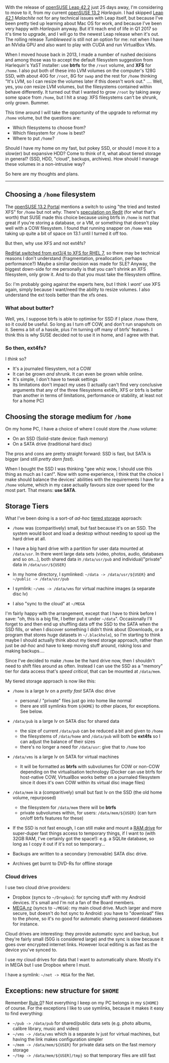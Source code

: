 <!-- 
.. title: Choosing Filesystems and devices for home server
.. slug: filesystems-home
.. date: 2016-10-22 11:55:50 UTC+11:00
.. tags: linux, btrfs, ext4fs, xfs, LVM, cloud, ssd, tiered storage
.. category: 
.. link: 
.. description: Filesystem considerations as I prepare to re-partition my home machine for an upgrade
.. type: text
-->

With the release of [openSUSE Leap 42.2](https://en.opensuse.org/Portal:42.2) just 25 days away, I'm considering to move to it, from my current [openSUSE 13.2](https://en.opensuse.org/Portal:13.2) *Harlequin*. I had skipped [Leap 42.1](https://en.opensuse.org/Portal:42.1) *Malachite* not for any technical issues with Leap itself, but because I've been pretty tied up learning about Mac OS for work, and because I've been very happy with *Harlequin* anyway.  But it'll reach end of life in Q1 2017 so it's time to upgrade, and I will go to the newest Leap release when it's out. The rolling release *Tumbleweed* is still not an option for me: not when I have an NVidia GPU and also want to play with CUDA and run VirtualBox VMs.

When I moved house back in 2013, I made a number of rushed decisions and among those was to accept the default filesystem suggestion from Harlequin's YaST installer:  use **btrfs** for the `/root` volume, and **XFS** for `/home`.  I also put both of these into LVM volumes on the computer's 128G SSD, with about 40G for `/root`, 8G for `swap` and the rest for `/home` thinking "It's LVM, so I can resize the volumes later if this doesn't work out." .... Well, yes, you *can* resize LVM volumes, but the filesystems contained within behave differently. It turned out that I wanted to grow `/root` by taking away some space from `/home`, but I hit a snag:  XFS filesystems can't be shrunk, only grown.  Bummer.

This time around I will take the opportunity of the upgrade to reformat my `/home` volume, but the questions are:

 * Which filesystems to choose from?
 * Which filesystem for `/home` is best?
 * Where to put `/home`?

 Should I have my home on my fast, but pokey SSD, or should I move it to a slow(er) but expansive HDD? Come to think of it, what about tiered storage in general? (SSD, HDD, "cloud", backups, archives). How should I manage these volumes in a non-intrusive way?

 So here are my thoughts and plans.

 <!--TEASER_END -->

 ----

## Choosing a `/home` filesystem


The [openSUSE 13.2 Portal](https://en.opensuse.org/Portal:13.2) mentions a switch to using "the tried and tested XFS" for `/home` but not *why*.  There's [speculation on Redit](https://www.reddit.com/r/openSUSE/comments/3dambq/why_btrfs_for_but_xfs_for_home/) (for what that's worth) that SUSE made this choice because using btrfs in `/home` is not that great if you're storing a database, or a VM, or something that doesn't play well with a COW filesystem. I found that running snapper on `/home` was taking up quite a bit of space on 13.1 until I turned it off too.

But then, why use XFS and not ext4fs?

[RedHat switched from ext3/4 to XFS for RHEL 7](https://access.redhat.com/documentation/en-US/Red_Hat_Enterprise_Linux/7/html/Storage_Administration_Guide/ch06s09.html), so there may be technical reasons I don't understand (fragmentation, preallocation, perhaps performance?)  Maybe a similar decision was made for SLE?  Anyway, the biggest down-side for me personally is that you can't shrink an XFS filesystem, only grow it. And to do that you must take the filesystem offline.

So: I'm probably going against the experts here, but I think I *wont'* use XFS again, simply because I want/need the ability to resize volumes.  I also understand the ext tools better than the xfs ones.

### What about butter?

Well, yes, I suppose btrfs is able to optimise for SSD if I place `/home` there, so it could be useful.  So long as I turn off COW, and don't run snapshots on it. Seems a bit of a hassle, plus I'm turning off many of btrfs' features. I think this is why SUSE decided not to use it in home, and I agree with that.

### So then, ext4fs?

I *think* so?

 * It's a journaled filesystem, not a COW
 * It can be grown *and* shrunk. It can even be grown while online.
 * It's simple, I don't have to tweak settings
 * Its limitations don't impact my uses (I actually can't find very conclusive arguments that any of the three filesystems ext4fs, XFS or btrfs is better than another in terms of limitations, performance or stability, at least not for a home PC)

## Choosing the storage medium for `/home`

On my home PC, I have a choice of where I could store the `/home` volume:

 * On an SSD (Solid-state device: flash memory)
 * On a SATA drive (traditional hard disc)

The pros and cons are pretty straight forward: SSD is fast, but SATA is bigger (and still *pretty darn fast*).

When I bought the SSD I was thinking "gee whiz wow, I should use this thing as much as I can!".  Now with some experience, I think that the choice I make should balance the devices' abilities with the requirements I have for a `/home` volume, which in my case actually favours size over speed for the most part.  That means: **use SATA**.

## Storage Tiers

What I've been doing is a sort-of *ad-hoc* [tiered storage](https://en.wikipedia.org/wiki/Hierarchical_storage_management#Tiered_storage) approach:

 * `/home` was (comparitively) small, but fast because it's on an SSD. The system would boot and load a desktop without needing to spool up the hard drive at all.

 * I have a big hard drive with a partition for user data mounted at `/data/usr`. In there went large data sets (video, photos, audio, databases and so on...), both shared data in `/data/usr/pub` and individual/"private" data in `/data/usr/${USER}`

 * In my home directory, I symlinked:  `~/data -> /data/usr/${USER}` and `~/public -> /data/usr/pub`

 * I symlink: `~/vms -> /data/vms` for virtual machine images (a separate disc lv)

 * I also "sync to the cloud" at `~/MEGA`

I'm fairly happy with the arrangement, except that I have to think before I save: "oh, this is a big file, I better put it under `~/data`".  Occasionally I'll forget to and then end up shuffling data off the SSD to the SATA when the SSD fills, or when I discover something I didn't think about (Downloads, or a program that stores huge datasets in `~/.blackhole`), so I'm starting to think maybe I should actually think about my tiered storage approach, rather than just be *ad-hoc* and have to keep moving stuff around, risking loss and making backups....

Since I've decided to make `/home` be the hard drive now, then I shouldn't need to shift files around as often.  Instead I can use the SSD as a "memory" tier for data access that's *speed critical*, that can be mounted at `/data/mem`.

My tiered storage approach is now like this:

 * `/home` is a large lv on a *pretty fast* SATA disc drive
     * personal / "private" files just go into home like normal
     * there are still symlinks from `${HOME}` to other places, for exceptions. See below.

 * `/data/pub` is a large lv on SATA disc for shared data
     * the size of current `/data/pub` can be reduced a bit and given to `/home`
     * the filesystems of `/data/home` and `/data/pub` will both be **ext4fs** so I can adjust the balance of their sizes
     * there's no longer a need for `/data/usr`: give that to `/home` too

 * `/data/vms` is a large lv on SATA for virtual machines
     * It will be formatted as **btrfs** with subvolumes for COW or non-COW depending on the virtualisation technology (Docker can use btrfs for host-native COW, VirtualBox works better on a journaled filesystem since it does it's own COW within its virtual disc image files)

 * `/data/mem` is a (comparitively) small but fast lv on the SSD (the old home volume, repurposed)
     * the filesystem for `/data/mem` there will be **btrfs**
     * private subvolumes within, for users:  `/data/mem/${USER}` (can turn on/off btrfs features for these)

 * If the SSD is not fast enough, I can still make and mount a [RAM drive](https://en.wikipedia.org/wiki/RAM_drive) for super-duper fast things access to temporary things, if I want to (with 32GB RAM, I've certainly got the space!): e.g. a SQLite database, so long as I copy it out if it's not so temporary...

 * Backups are written to a secondary (removable) SATA disc drive.

 * Archives get burnt to DVD-Rs for offline storage

### Cloud drives

I use two cloud drive providers:

 * Dropbox (syncs to `~/Dropbox`): for syncing stuff with my Android devices. It's small and I'm not a fan of the Board members.
 * [MEGA.nz](http://mega.nz) (syncs to `~/MEGA`): my main cloud drive. Much larger and more secure, but doesn't do hot sync to Android: you have to "download" files to the phone, so it's no good for automatic sharing password databases for instance.

Cloud drives are interesting: they provide automatic sync and backup, but they're fairly small (50G is considered large) and the sync is slow because it goes over encrypted internet links.  However local editing is as fast as the device you've synced to.

I use my cloud drives for data that I want to automatically share. Mostly it's in MEGA but I use Dropbox where I must.

I have a symlink: `~/net -> MEGA` for the Net.


## Exceptions: new structure for `$HOME`

Remember [Rule 0](/blog/2015/4-bit-rules-of-computing-part-0.html)?  Not everything I keep on my PC belongs in my `${HOME}` of course. For the exceptions I like to use symlinks, because it makes it easy to find everything:

  * `~/pub -> /data/pub` for shared/public data sets (e.g. photo albums, calibre library, music and video)
  * `~/vms -> /data/vms` which is a separate lv just for virtual machines, but having the link makes configuration simpler
  * `~/mem -> /data/mem/${USER}` for private data sets on the fast memory storage
  * `~/tmp -> /data/mem/${USER]/tmp}` so that temporary files are still fast
